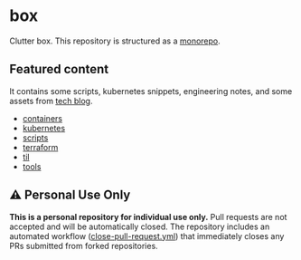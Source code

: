 # box

Clutter box. This repository is structured as a [monorepo](https://en.wikipedia.org/wiki/Monorepo).

## Featured content

It contains some scripts, kubernetes snippets, engineering notes, and some assets from [tech blog](https://younsl.github.io).

- [containers](./box/containers/)
- [kubernetes](./box/kubernetes/)
- [scripts](./box/kubernetes/)
- [terraform](./box/terraform/)
- [til](./box/til/)
- [tools](./box/tools/)

## ⚠️ Personal Use Only

**This is a personal repository for individual use only.** Pull requests are not accepted and will be automatically closed. The repository includes an automated workflow ([close-pull-request.yml](.github/workflows/close-pull-request.yml)) that immediately closes any PRs submitted from forked repositories.
